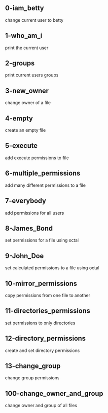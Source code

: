 ## 0-iam_betty 

change current user to betty

## 1-who_am_i

print the current user

## 2-groups

print current users groups

## 3-new_owner

change owner of a file

## 4-empty

create an empty file

## 5-execute

add execute permissions to file

## 6-multiple_permissions

add many different permissions to a file

## 7-everybody

add permissions for all users

## 8-James_Bond

set permissions for a file using octal

## 9-John_Doe

set calculated permissions to a file using octal

## 10-mirror_permissions

copy permissions from one file to another

## 11-directories_permissions

set permissions to only directories

## 12-directory_permissions

create and set directory permissions

## 13-change_group

change group permissions

## 100-change_owner_and_group

change owner and group of all files



